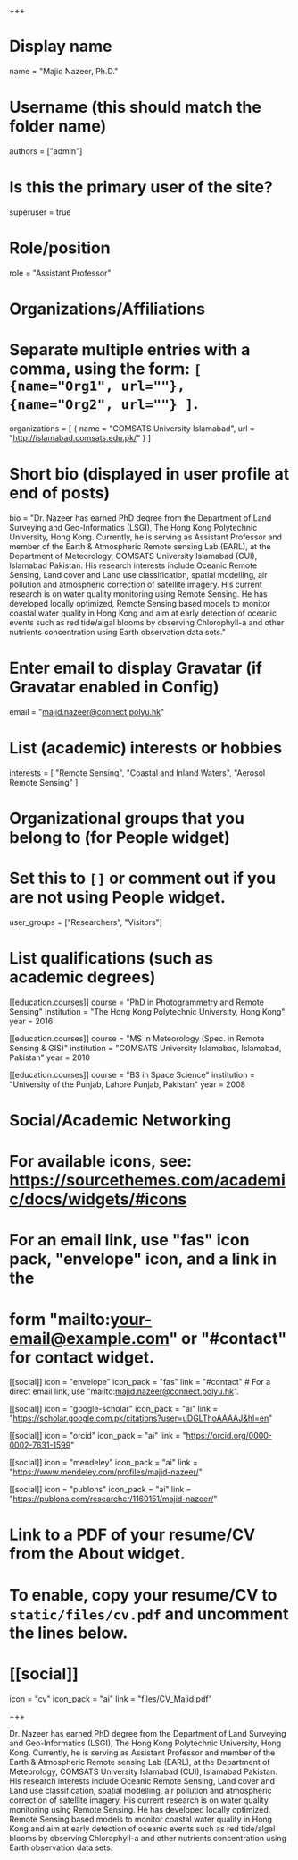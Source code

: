 +++
# Display name
name = "Majid Nazeer, Ph.D."

# Username (this should match the folder name)
authors = ["admin"]

# Is this the primary user of the site?
superuser = true

# Role/position
role = "Assistant Professor"

# Organizations/Affiliations
#   Separate multiple entries with a comma, using the form: `[ {name="Org1", url=""}, {name="Org2", url=""} ]`.
organizations = [ { name = "COMSATS University Islamabad", url = "http://islamabad.comsats.edu.pk/" } ]

# Short bio (displayed in user profile at end of posts)
bio = "Dr. Nazeer has earned PhD degree from the Department of Land Surveying and Geo-Informatics (LSGI), The Hong Kong Polytechnic University, Hong Kong. Currently, he is serving as Assistant Professor and member of the Earth & Atmospheric Remote sensing Lab (EARL), at the Department of Meteorology, COMSATS University Islamabad (CUI), Islamabad Pakistan. His research interests include Oceanic Remote Sensing, Land cover and Land use classification, spatial modelling, air pollution and atmospheric correction of satellite imagery. His current research is on water quality monitoring using Remote Sensing. He has developed locally optimized, Remote Sensing based models to monitor coastal water quality in Hong Kong and aim at early detection of oceanic events such as red tide/algal blooms by observing Chlorophyll-a and other nutrients concentration using Earth observation data sets."

# Enter email to display Gravatar (if Gravatar enabled in Config)
email = "majid.nazeer@connect.polyu.hk"

# List (academic) interests or hobbies
interests = [
  "Remote Sensing",
  "Coastal and Inland Waters",
  "Aerosol Remote Sensing"
]

# Organizational groups that you belong to (for People widget)
#   Set this to `[]` or comment out if you are not using People widget.
user_groups = ["Researchers", "Visitors"]

# List qualifications (such as academic degrees)
[[education.courses]]
  course = "PhD in Photogrammetry and Remote Sensing"
  institution = "The Hong Kong Polytechnic University, Hong Kong"
  year = 2016

[[education.courses]]
  course = "MS in Meteorology (Spec. in Remote Sensing & GIS)"
  institution = "COMSATS University Islamabad, Islamabad, Pakistan"
  year = 2010

[[education.courses]]
  course = "BS in Space Science"
  institution = "University of the Punjab, Lahore Punjab, Pakistan"
  year = 2008

# Social/Academic Networking
# For available icons, see: https://sourcethemes.com/academic/docs/widgets/#icons
#   For an email link, use "fas" icon pack, "envelope" icon, and a link in the
#   form "mailto:your-email@example.com" or "#contact" for contact widget.

[[social]]
  icon = "envelope"
  icon_pack = "fas"
  link = "#contact"  # For a direct email link, use "mailto:majid.nazeer@connect.polyu.hk".

[[social]]
  icon = "google-scholar"
  icon_pack = "ai"
  link = "https://scholar.google.com.pk/citations?user=uDGLThoAAAAJ&hl=en"

[[social]]
  icon = "orcid"
  icon_pack = "ai"
  link = "https://orcid.org/0000-0002-7631-1599"
  
  [[social]]
  icon = "mendeley"
  icon_pack = "ai"
  link = "https://www.mendeley.com/profiles/majid-nazeer/"
  
  [[social]]
  icon = "publons"
  icon_pack = "ai"
  link = "https://publons.com/researcher/1160151/majid-nazeer/"

# Link to a PDF of your resume/CV from the About widget.
# To enable, copy your resume/CV to `static/files/cv.pdf` and uncomment the lines below.
# [[social]]
   icon = "cv"
   icon_pack = "ai"
   link = "files/CV_Majid.pdf"

+++

Dr. Nazeer has earned PhD degree from the Department of Land Surveying and Geo-Informatics (LSGI), The Hong Kong Polytechnic University, Hong Kong. Currently, he is serving as Assistant Professor and member of the Earth & Atmospheric Remote sensing Lab (EARL), at the Department of Meteorology, COMSATS University Islamabad (CUI), Islamabad Pakistan. His research interests include Oceanic Remote Sensing, Land cover and Land use classification, spatial modelling, air pollution and atmospheric correction of satellite imagery. His current research is on water quality monitoring using Remote Sensing. He has developed locally optimized, Remote Sensing based models to monitor coastal water quality in Hong Kong and aim at early detection of oceanic events such as red tide/algal blooms by observing Chlorophyll-a and other nutrients concentration using Earth observation data sets.
